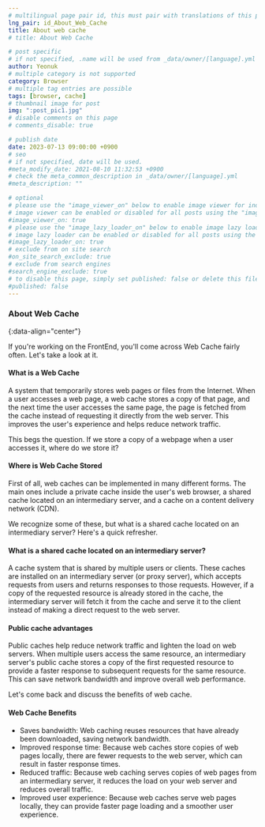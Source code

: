 ```yaml
---
# multilingual page pair id, this must pair with translations of this page. (This name must be unique)
lng_pair: id_About_Web_Cache
title: About web cache
# title: About Web Cache

# post specific
# if not specified, .name will be used from _data/owner/[language].yml
author: Yeonuk
# multiple category is not supported
category: Browser
# multiple tag entries are possible
tags: [browser, cache]
# thumbnail image for post
img: ":post_pic1.jpg"
# disable comments on this page
# comments_disable: true

# publish date
date: 2023-07-13 09:00:00 +0900
# seo
# if not specified, date will be used.
#meta_modify_date: 2021-08-10 11:32:53 +0900
# check the meta_common_description in _data/owner/[language].yml
#meta_description: ""

# optional
# please use the "image_viewer_on" below to enable image viewer for individual pages or posts (_posts/ or [language]/_posts folders).
# image viewer can be enabled or disabled for all posts using the "image_viewer_posts: true" setting in _data/conf/main.yml.
#image_viewer_on: true
# please use the "image_lazy_loader_on" below to enable image lazy loader for individual pages or posts (_posts/ or [language]/_posts folders).
# image lazy loader can be enabled or disabled for all posts using the "image_lazy_loader_posts: true" setting in _data/conf/main.yml.
#image_lazy_loader_on: true
# exclude from on site search
#on_site_search_exclude: true
# exclude from search engines
#search_engine_exclude: true
# to disable this page, simply set published: false or delete this file
#published: false
---
```


<!-- outline-start -->

### About Web Cache

{:data-align="center"}

<!-- outline-end -->

If you're working on the FrontEnd, you'll come across Web Cache fairly often.
Let's take a look at it.

#### What is a Web Cache

A system that temporarily stores web pages or files from the Internet.
When a user accesses a web page, a web cache stores a copy of that page, and the next time the user accesses the same page, the page is fetched from the cache instead of requesting it directly from the web server.
This improves the user's experience and helps reduce network traffic.

This begs the question. If we store a copy of a webpage when a user accesses it, where do we store it?

#### Where is Web Cache Stored

First of all, web caches can be implemented in many different forms.
The main ones include a private cache inside the user's web browser, a shared cache located on an intermediary server, and a cache on a content delivery network (CDN).

We recognize some of these, but what is a shared cache located on an intermediary server? Here's a quick refresher.

#### What is a shared cache located on an intermediary server?

A cache system that is shared by multiple users or clients.
These caches are installed on an intermediary server (or proxy server), which accepts requests from users and returns responses to those requests.
However, if a copy of the requested resource is already stored in the cache, the intermediary server will fetch it from the cache and serve it to the client instead of making a direct request to the web server.

#### Public cache advantages

Public caches help reduce network traffic and lighten the load on web servers.
When multiple users access the same resource, an intermediary server's public cache stores a copy of the first requested resource to provide a faster response to subsequent requests for the same resource.
This can save network bandwidth and improve overall web performance.

Let's come back and discuss the benefits of web cache.

#### Web Cache Benefits

- Saves bandwidth: Web caching reuses resources that have already been downloaded, saving network bandwidth.
- Improved response time: Because web caches store copies of web pages locally, there are fewer requests to the web server, which can result in faster response times.
- Reduced traffic: Because web caching serves copies of web pages from an intermediary server, it reduces the load on your web server and reduces overall traffic.
- Improved user experience: Because web caches serve web pages locally, they can provide faster page loading and a smoother user experience.
